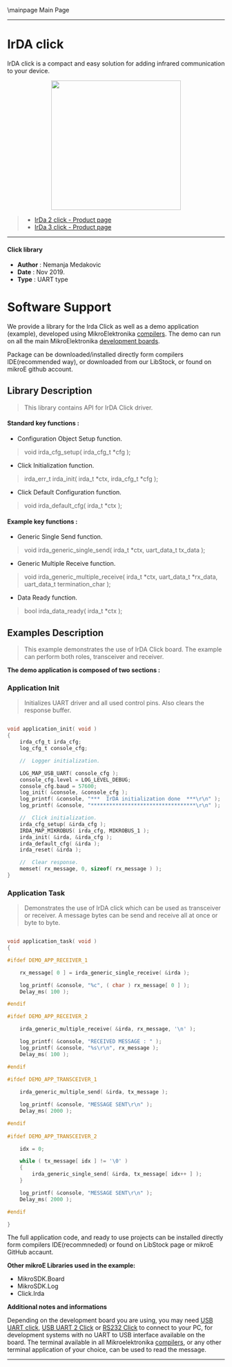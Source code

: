 \mainpage Main Page

---
# IrDA click

IrDA click is a compact and easy solution for adding infrared communication to your device.

<p align="center">
  <img src="https://download.mikroe.com/images/click_for_ide/grupe/IrDa-group-click.png" height=300px>
</p>

> - [IrDa 2 click - Product page](<https://www.mikroe.com/irda2-click>)
> - [IrDa 3 click - Product page](<https://www.mikroe.com/irda-3-click>)

---


#### Click library

- **Author**        : Nemanja Medakovic
- **Date**          : Nov 2019.
- **Type**          : UART type


# Software Support

We provide a library for the Irda Click 
as well as a demo application (example), developed using MikroElektronika 
[compilers](https://shop.mikroe.com/compilers).
The demo can run on all the main MikroElektronika [development boards](https://shop.mikroe.com/development-boards).

Package can be downloaded/installed directly form compilers IDE(recommended way), or downloaded from our LibStock, or found on mikroE github account.

## Library Description

> This library contains API for IrDA Click driver.

#### Standard key functions :

- Configuration Object Setup function.
> void irda_cfg_setup( irda_cfg_t *cfg );
 
- Click Initialization function.
> irda_err_t irda_init( irda_t *ctx, irda_cfg_t *cfg );

- Click Default Configuration function.
> void irda_default_cfg( irda_t *ctx );

#### Example key functions :

- Generic Single Send function.
> void irda_generic_single_send( irda_t *ctx, uart_data_t tx_data );

- Generic Multiple Receive function.
> void irda_generic_multiple_receive( irda_t *ctx, uart_data_t *rx_data, uart_data_t termination_char );

- Data Ready function.
> bool irda_data_ready( irda_t *ctx );

## Examples Description

> This example demonstrates the use of IrDA Click board.
> The example can perform both roles, transceiver and receiver.

**The demo application is composed of two sections :**

### Application Init

> Initializes UART driver and all used control pins.
> Also clears the response buffer.

```c

void application_init( void )
{
    irda_cfg_t irda_cfg;
    log_cfg_t console_cfg;

    //  Logger initialization.

    LOG_MAP_USB_UART( console_cfg );
    console_cfg.level = LOG_LEVEL_DEBUG;
    console_cfg.baud = 57600;
    log_init( &console, &console_cfg );
    log_printf( &console, "***  IrDA initialization done  ***\r\n" );
    log_printf( &console, "**********************************\r\n" );

    //  Click initialization.
    irda_cfg_setup( &irda_cfg );
    IRDA_MAP_MIKROBUS( irda_cfg, MIKROBUS_1 );
    irda_init( &irda, &irda_cfg );
    irda_default_cfg( &irda );
    irda_reset( &irda );

    //  Clear response.
    memset( rx_message, 0, sizeof( rx_message ) );
}

```

### Application Task

> Demonstrates the use of IrDA click which can be used as transceiver or receiver.
> A message bytes can be send and receive all at once or byte to byte.

```c

void application_task( void )
{

#ifdef DEMO_APP_RECEIVER_1

    rx_message[ 0 ] = irda_generic_single_receive( &irda );

    log_printf( &console, "%c", ( char ) rx_message[ 0 ] );
    Delay_ms( 100 );

#endif

#ifdef DEMO_APP_RECEIVER_2

    irda_generic_multiple_receive( &irda, rx_message, '\n' );

    log_printf( &console, "RECEIVED MESSAGE : " );
    log_printf( &console, "%s\r\n", rx_message );
    Delay_ms( 100 );

#endif
    
#ifdef DEMO_APP_TRANSCEIVER_1

    irda_generic_multiple_send( &irda, tx_message );

    log_printf( &console, "MESSAGE SENT\r\n" );
    Delay_ms( 2000 );

#endif
    
#ifdef DEMO_APP_TRANSCEIVER_2

    idx = 0;

    while ( tx_message[ idx ] != '\0' )
    {
        irda_generic_single_send( &irda, tx_message[ idx++ ] );
    }

    log_printf( &console, "MESSAGE SENT\r\n" );
    Delay_ms( 2000 );

#endif

}

```

The full application code, and ready to use projects can be  installed directly form compilers IDE(recommneded) or found on LibStock page or mikroE GitHub accaunt.

**Other mikroE Libraries used in the example:**

- MikroSDK.Board
- MikroSDK.Log
- Click.Irda

**Additional notes and informations**

Depending on the development board you are using, you may need 
[USB UART click](https://shop.mikroe.com/usb-uart-click), 
[USB UART 2 Click](https://shop.mikroe.com/usb-uart-2-click) or 
[RS232 Click](https://shop.mikroe.com/rs232-click) to connect to your PC, for 
development systems with no UART to USB interface available on the board. The 
terminal available in all Mikroelektronika 
[compilers](https://shop.mikroe.com/compilers), or any other terminal application 
of your choice, can be used to read the message.



---

